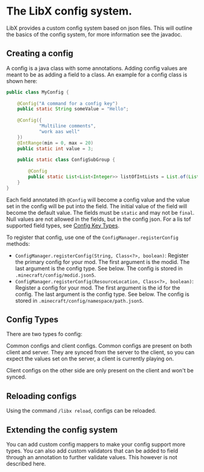 # The LibX config system.

LibX provides a custom config system based on json files.
This will outline the basics of the config system, for more information see the javadoc.

## Creating a config

A config is a java class with some annotations.
Adding config values are meant to be as adding a field to a class.
An example for a config class is shown here:

```java
public class MyConfig {
    
    @Config("A command for a config key")
    public static String someValue = "Hello";
    
    @Config({
            "Multiline comments",
            "work aas well"
    })
    @IntRange(min = 0, max = 20)
    public static int value = 3;
    
    public static class ConfigSubGroup {
        
        @Config
        public static List<List<Integer>> listOfIntLists = List.of(List.of(1));
    }
}
```

Each field annotated ith `@Config` will become a config value and the value set in the config will be put into the field.
The initial value of the field will become the default value.
The fields must be `static` and may not be `final`.
Null values are not allowed in the fields, but in the config json.
For a lis tof supported field types, see [Config Key Types](key_types.md).

To register that config, use one of the `ConfigManager.registerConfig` methods:

  * `ConfigManager.registerConfig(String, Class<?>, boolean)`:
     Register the primary config for your mod.
     The first argument is the modid.
     The last argument is the config type.
     See below.
     The config is stored in `.minecraft/config/modid.json5`.
  * `ConfigManager.registerConfig(ResourceLocation, Class<?>, boolean)`:
     Register a config for your mod.
     The first argument is the id for the config.
     The last argument is the config type.
     See below.
     The config is stored in `.minecraft/config/namespace/path.json5`.

## Config Types

There are two types fo config:

Common configs and client configs.
Common configs are present on both client and server.
They are synced from the server to the client, so you can expect the values set on the server, a client is currently playing on.

Client configs on the other side are only present on the client and won't be synced.

## Reloading configs

Using the command `/libx reload`, configs can be reloaded.

## Extending the config system

You can add custom config mappers to make your config support more types.
You can also add custom validators that can be added to field through an annotation to further validate values.
This however is not described here.
